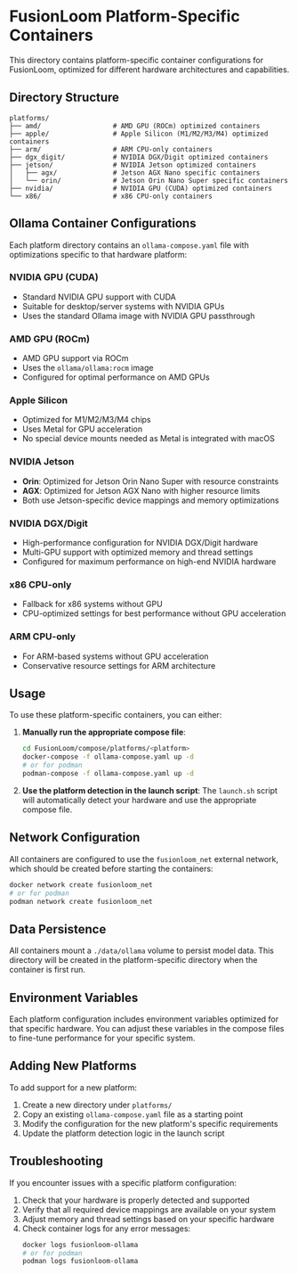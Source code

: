 # FusionLoom Platform-Specific Containers

This directory contains platform-specific container configurations for FusionLoom, optimized for different hardware architectures and capabilities.

## Directory Structure

```
platforms/
├── amd/                  # AMD GPU (ROCm) optimized containers
├── apple/                # Apple Silicon (M1/M2/M3/M4) optimized containers
├── arm/                  # ARM CPU-only containers
├── dgx_digit/            # NVIDIA DGX/Digit optimized containers
├── jetson/               # NVIDIA Jetson optimized containers
│   ├── agx/              # Jetson AGX Nano specific containers
│   └── orin/             # Jetson Orin Nano Super specific containers
├── nvidia/               # NVIDIA GPU (CUDA) optimized containers
└── x86/                  # x86 CPU-only containers
```

## Ollama Container Configurations

Each platform directory contains an `ollama-compose.yaml` file with optimizations specific to that hardware platform:

### NVIDIA GPU (CUDA)
- Standard NVIDIA GPU support with CUDA
- Suitable for desktop/server systems with NVIDIA GPUs
- Uses the standard Ollama image with NVIDIA GPU passthrough

### AMD GPU (ROCm)
- AMD GPU support via ROCm
- Uses the `ollama/ollama:rocm` image
- Configured for optimal performance on AMD GPUs

### Apple Silicon
- Optimized for M1/M2/M3/M4 chips
- Uses Metal for GPU acceleration
- No special device mounts needed as Metal is integrated with macOS

### NVIDIA Jetson
- **Orin**: Optimized for Jetson Orin Nano Super with resource constraints
- **AGX**: Optimized for Jetson AGX Nano with higher resource limits
- Both use Jetson-specific device mappings and memory optimizations

### NVIDIA DGX/Digit
- High-performance configuration for NVIDIA DGX/Digit hardware
- Multi-GPU support with optimized memory and thread settings
- Configured for maximum performance on high-end NVIDIA hardware

### x86 CPU-only
- Fallback for x86 systems without GPU
- CPU-optimized settings for best performance without GPU acceleration

### ARM CPU-only
- For ARM-based systems without GPU acceleration
- Conservative resource settings for ARM architecture

## Usage

To use these platform-specific containers, you can either:

1. **Manually run the appropriate compose file**:
   ```bash
   cd FusionLoom/compose/platforms/<platform>
   docker-compose -f ollama-compose.yaml up -d
   # or for podman
   podman-compose -f ollama-compose.yaml up -d
   ```

2. **Use the platform detection in the launch script**:
   The `launch.sh` script will automatically detect your hardware and use the appropriate compose file.

## Network Configuration

All containers are configured to use the `fusionloom_net` external network, which should be created before starting the containers:

```bash
docker network create fusionloom_net
# or for podman
podman network create fusionloom_net
```

## Data Persistence

All containers mount a `./data/ollama` volume to persist model data. This directory will be created in the platform-specific directory when the container is first run.

## Environment Variables

Each platform configuration includes environment variables optimized for that specific hardware. You can adjust these variables in the compose files to fine-tune performance for your specific system.

## Adding New Platforms

To add support for a new platform:

1. Create a new directory under `platforms/`
2. Copy an existing `ollama-compose.yaml` file as a starting point
3. Modify the configuration for the new platform's specific requirements
4. Update the platform detection logic in the launch script

## Troubleshooting

If you encounter issues with a specific platform configuration:

1. Check that your hardware is properly detected and supported
2. Verify that all required device mappings are available on your system
3. Adjust memory and thread settings based on your specific hardware
4. Check container logs for any error messages:
   ```bash
   docker logs fusionloom-ollama
   # or for podman
   podman logs fusionloom-ollama

